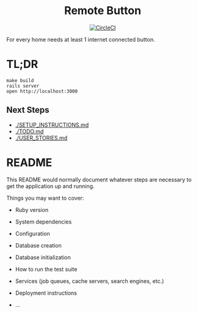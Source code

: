 <h1 align="center">Remote Button</h1>

<div align="center">

[![CircleCI](https://circleci.com/gh/failure-driven/remote-button.svg?style=svg)](https://circleci.com/gh/failure-driven/remote-button)

</div>

For every home needs at least 1 internet connected button.

# TL;DR

```
make build
rails server
open http://localhost:3000
```

## Next Steps

- [./SETUP_INSTRUCTIONS.md](./SETUP_INSTRUCTIONS.md)
- [./TODO.md](./TODO.md)
- [./USER_STORIES.md](./USER_STORIES.md)

# README

This README would normally document whatever steps are necessary to get the
application up and running.

Things you may want to cover:

* Ruby version

* System dependencies

* Configuration

* Database creation

* Database initialization

* How to run the test suite

* Services (job queues, cache servers, search engines, etc.)

* Deployment instructions

* ...
